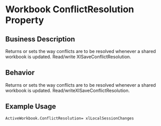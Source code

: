 # Workbook ConflictResolution Property

## Business Description
Returns or sets the way conflicts are to be resolved whenever a shared workbook is updated. Read/write XlSaveConflictResolution.

## Behavior
Returns or sets the way conflicts are to be resolved whenever a shared workbook is updated. Read/writeXlSaveConflictResolution.

## Example Usage
```vba
ActiveWorkbook.ConflictResolution= xlLocalSessionChanges
```